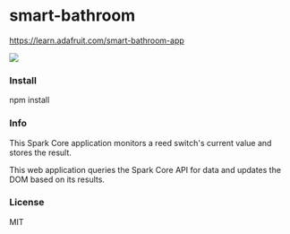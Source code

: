smart-bathroom
==============
https://learn.adafruit.com/smart-bathroom-app

![](http://harkmylord.com/assets/images/bathroom/dribbble-animation.gif)

### Install
npm install

### Info
This Spark Core application monitors a reed switch's current value and stores the result.

This web application queries the Spark Core API for data and updates the DOM based on its results.

### License

MIT
